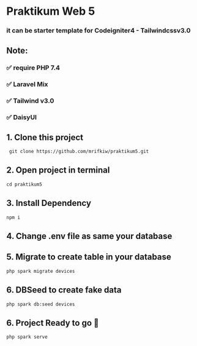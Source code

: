 # Praktikum Web 5
### it can be starter template for Codeigniter4 - Tailwindcssv3.0
## Note:
### ✅  require PHP 7.4
### ✅  Laravel Mix
### ✅  Tailwind v3.0
### ✅  DaisyUI
## 1. Clone this project
```
 git clone https://github.com/mrifkiw/praktikum5.git
```
## 2. Open project in terminal
```
cd praktikum5
```
## 3. Install Dependency
```
npm i
```
## 4. Change .env file as same your database
## 5. Migrate to create table in your database
```
php spark migrate devices
```
## 6. DBSeed to create fake data
```
php spark db:seed devices
```

## 6. Project Ready to go 🚀
```
php spark serve
```
